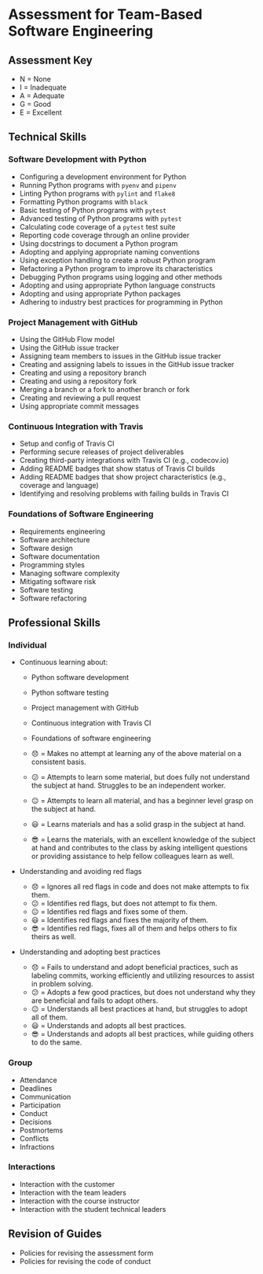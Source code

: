 # Assessment for Team-Based Software Engineering

## Assessment Key

* N = None
* I = Inadequate
* A = Adequate
* G = Good
* E = Excellent

## Technical Skills

### Software Development with Python

* Configuring a development environment for Python
* Running Python programs with `pyenv` and `pipenv`
* Linting Python programs with `pylint` and `flake8`
* Formatting Python programs with `black`
* Basic testing of Python programs with `pytest`
* Advanced testing of Python programs with `pytest`
* Calculating code coverage of a `pytest` test suite
* Reporting code coverage through an online provider
* Using docstrings to document a Python program
* Adopting and applying appropriate naming conventions
* Using exception handling to create a robust Python program
* Refactoring a Python program to improve its characteristics
* Debugging Python programs using logging and other methods
* Adopting and using appropriate Python language constructs
* Adopting and using appropriate Python packages
* Adhering to industry best practices for programming in Python

### Project Management with GitHub

* Using the GitHub Flow model
* Using the GitHub issue tracker
* Assigning team members to issues in the GitHub issue tracker
* Creating and assigning labels to issues in the GitHub issue tracker
* Creating and using a repository branch
* Creating and using a repository fork
* Merging a branch or a fork to another branch or fork
* Creating and reviewing a pull request
* Using appropriate commit messages

### Continuous Integration with Travis

* Setup and config of Travis CI
* Performing secure releases of project deliverables
* Creating third-party integrations with Travis CI (e.g., codecov.io)
* Adding README badges that show status of Travis CI builds
* Adding README badges that show project characteristics (e.g., coverage and
  language)
* Identifying and resolving problems with failing builds in Travis CI

### Foundations of Software Engineering

* Requirements engineering
* Software architecture
* Software design
* Software documentation
* Programming styles
* Managing software complexity
* Mitigating software risk
* Software testing
* Software refactoring

## Professional Skills

### Individual

* Continuous learning about:
  * Python software development
  * Python software testing
  * Project management with GitHub
  * Continuous integration with Travis CI
  * Foundations of software engineering

  * 😞 = Makes no attempt at learning any of the
    above material on a consistent basis.
  * 😕 = Attempts to learn some material, but does
    fully not understand the subject at hand.
    Struggles to be an
    independent worker.
  * 😐 = Attempts to learn all material, and
    has a beginner level grasp on the subject at hand.
  * 😃 = Learns materials and has a solid grasp in
    the subject at hand.
  * 😎 = Learns the materials, with an excellent
    knowledge of the subject
    at hand and contributes to the class by asking
    intelligent questions or providing assistance
    to help fellow colleagues learn as well.

* Understanding and avoiding red flags

  * 😞 = Ignores all red flags in code and does not make
    attempts to fix them.
  * 😕 = Identifies red flags, but does not attempt to
    fix them.
  * 😐 = Identifies red flags and fixes some of them.
  * 😃 = Identifies red flags and fixes the majority of
    them.
  * 😎 = Identifies red flags, fixes all of them and
    helps others to fix theirs as well.

* Understanding and adopting best practices

  * 😞 = Fails to understand and adopt beneficial
    practices,
    such as labeling commits, working efficiently and
    utilizing resources to assist in problem solving.
  * 😕 = Adopts a few good practices, but does not
    understand why they are beneficial and fails to
    adopt others.
  * 😐 = Understands all best practices at hand, but
    struggles to adopt all of them.
  * 😃 = Understands and adopts all best practices.
  * 😎 = Understands and adopts all best practices,
    while guiding others to do the same.

### Group

* Attendance
* Deadlines
* Communication
* Participation
* Conduct
* Decisions
* Postmortems
* Conflicts
* Infractions

### Interactions

* Interaction with the customer
* Interaction with the team leaders
* Interaction with the course instructor
* Interaction with the student technical leaders

## Revision of Guides

* Policies for revising the assessment form
* Policies for revising the code of conduct
